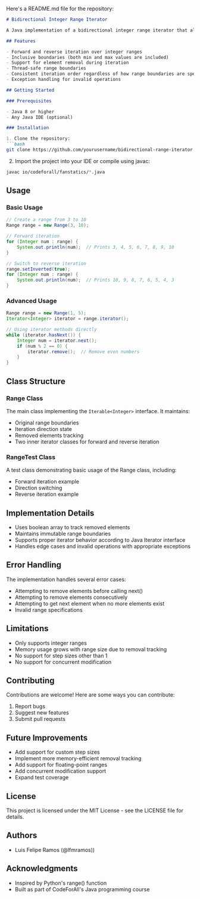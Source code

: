 Here's a README.md file for the repository:

```markdown
# Bidirectional Integer Range Iterator

A Java implementation of a bidirectional integer range iterator that allows both forward and reverse iteration over a range of integers. This implementation provides a flexible way to iterate over integer ranges while supporting element removal and direction changes.

## Features

- Forward and reverse iteration over integer ranges
- Inclusive boundaries (both min and max values are included)
- Support for element removal during iteration
- Thread-safe range boundaries
- Consistent iteration order regardless of how range boundaries are specified
- Exception handling for invalid operations

## Getting Started

### Prerequisites

- Java 8 or higher
- Any Java IDE (optional)

### Installation

1. Clone the repository:
```bash
git clone https://github.com/yourusername/bidirectional-range-iterator.git
```

2. Import the project into your IDE or compile using javac:
```bash
javac io/codeforall/fanstatics/*.java
```

## Usage

### Basic Usage

```java
// Create a range from 3 to 10
Range range = new Range(3, 10);

// Forward iteration
for (Integer num : range) {
    System.out.println(num);  // Prints 3, 4, 5, 6, 7, 8, 9, 10
}

// Switch to reverse iteration
range.setInverted(true);
for (Integer num : range) {
    System.out.println(num);  // Prints 10, 9, 8, 7, 6, 5, 4, 3
}
```

### Advanced Usage

```java
Range range = new Range(1, 5);
Iterator<Integer> iterator = range.iterator();

// Using iterator methods directly
while (iterator.hasNext()) {
    Integer num = iterator.next();
    if (num % 2 == 0) {
        iterator.remove();  // Remove even numbers
    }
}
```

## Class Structure

### Range Class
The main class implementing the `Iterable<Integer>` interface. It maintains:
- Original range boundaries
- Iteration direction state
- Removed elements tracking
- Two inner iterator classes for forward and reverse iteration

### RangeTest Class
A test class demonstrating basic usage of the Range class, including:
- Forward iteration example
- Direction switching
- Reverse iteration example

## Implementation Details

- Uses boolean array to track removed elements
- Maintains immutable range boundaries
- Supports proper iterator behavior according to Java Iterator interface
- Handles edge cases and invalid operations with appropriate exceptions

## Error Handling

The implementation handles several error cases:
- Attempting to remove elements before calling next()
- Attempting to remove elements consecutively
- Attempting to get next element when no more elements exist
- Invalid range specifications

## Limitations

- Only supports integer ranges
- Memory usage grows with range size due to removal tracking
- No support for step sizes other than 1
- No support for concurrent modification

## Contributing

Contributions are welcome! Here are some ways you can contribute:
1. Report bugs
2. Suggest new features
3. Submit pull requests

## Future Improvements

- Add support for custom step sizes
- Implement more memory-efficient removal tracking
- Add support for floating-point ranges
- Add concurrent modification support
- Expand test coverage

## License

This project is licensed under the MIT License - see the LICENSE file for details.

## Authors

- Luis Felipe Ramos (@lfmramos))

## Acknowledgments

- Inspired by Python's range() function
- Built as part of CodeForAll's Java programming course
```
